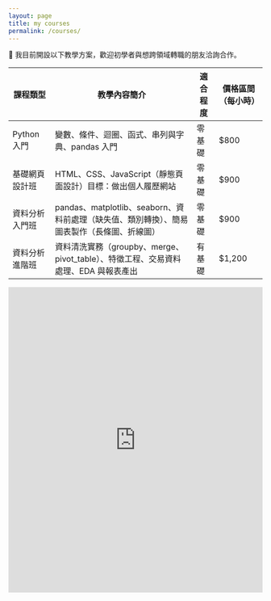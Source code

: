 ```yaml
---
layout: page
title: my courses
permalink: /courses/
---
```


📘 我目前開設以下教學方案，歡迎初學者與想跨領域轉職的朋友洽詢合作。

| 課程類型         | 教學內容簡介                                                                 | 適合程度 | 價格區間（每小時） |
|------------------|----------------------------------------------------------------------------|-----------|------------------|
| Python 入門       | 變數、條件、迴圈、函式、串列與字典、pandas 入門                                      | 零基礎    | $800             |
| 基礎網頁設計班     | HTML、CSS、JavaScript（靜態頁面設計）目標：做出個人履歷網站                            | 零基礎    | $900             |
| 資料分析入門班     | pandas、matplotlib、seaborn、資料前處理（缺失值、類別轉換）、簡易圖表製作（長條圖、折線圖）     | 零基礎    | $900             |
| 資料分析進階班     | 資料清洗實務（groupby、merge、pivot_table）、特徵工程、交易資料處理、EDA 與報表產出 | 有基礎    | $1,200           |

<div style="position: relative; padding-bottom: 120%; height: 0; overflow: hidden;">
  <iframe src="https://docs.google.com/forms/d/e/1FAIpQLSe-94-nNsOVWwKxmVfnzvIYT6MpRCOzHKjjOz75uiQdnv7NaQ/viewform?embedded=true"
    style="position: absolute; top: 0; left: 0; width: 100%; height: 100%; border: none;"
    frameborder="0" marginheight="0" marginwidth="0">載入中…</iframe>
</div>
